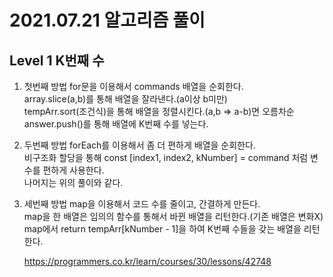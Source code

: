 # 2021.07.21 알고리즘 풀이

## Level 1 K번째 수

1. 첫번째 방법
   for문을 이용해서 commands 배열을 순회한다.\
   array.slice(a,b)를 통해 배열을 잘라낸다.(a이상 b미만)\
   tempArr.sort(조건식)을 통해 배열을 정렬시킨다.(a,b => a-b)면 오름차순 \
   answer.push()를 통해 배열에 K번째 수를 넣는다.

2. 두번째 방법
   forEach를 이용해서 좀 더 편하게 배열을 순회한다.\
   비구조화 할당을 통해 const [index1, index2, kNumber] = command 처럼 변수를 편하게 사용한다.\
   나머지는 위의 풀이와 같다.

3. 세번째 방법
   map을 이용해서 코드 수를 줄이고, 간결하게 만든다.\
   map을 한 배열은 임의의 함수를 통해서 바뀐 배열을 리턴한다.(기존 배열은 변화X)\
   map에서 return tempArr[kNumber - 1]을 하여 K번째 수들을 갖는 배열을 리턴한다.

   https://programmers.co.kr/learn/courses/30/lessons/42748
